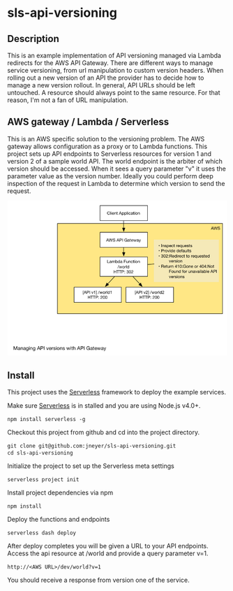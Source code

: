 # sls-api-versioning

## Description
This is an example implementation of API versioning managed via Lambda redirects for the AWS API Gateway. There are different ways to manage service versioning, from url manipulation to custom version headers. When rolling out a new version of an API the provider has to decide how to manage a new version rollout. In general, API URLs should be left untouched. A resource should always point to the same resource. For that reason, I'm not a fan of URL manipulation.

## AWS gateway / Lambda / Serverless
This is an AWS specific solution to the versioning problem. The AWS gateway allows configuration as a proxy or to Lambda functions. This project sets up API endpoints to Serverless resources for version 1 and version 2 of a sample world API. The world endpoint is the arbiter of which version should be accessed. When it sees a query parameter "v" it uses the parameter value as the version number. Ideally you could perform deep inspection of the request in Lambda to determine which version to send the request.

![AWS API Gateway and Lambda](images/camp.png)


## Install
This project uses the [Serverless](http://serverless.com/) framework to deploy the example services.

Make sure [Serverless](http://serverless.com/) is in stalled and you are using Node.js v4.0+.

    npm install serverless -g

Checkout this project from github and cd into the project directory.

    git clone git@github.com:jneyer/sls-api-versioning.git
    cd sls-api-versioning

Initialize the project to set up the Serverless meta settings

    serverless project init

Install project dependencies via npm

    npm install

Deploy the functions and endpoints

    serverless dash deploy

After deploy completes you will be given a URL to your API endpoints. Access the api resource at /world and provide a query parameter v=1.

    http://<AWS URL>/dev/world?v=1

You should receive a response from version one of the service.
